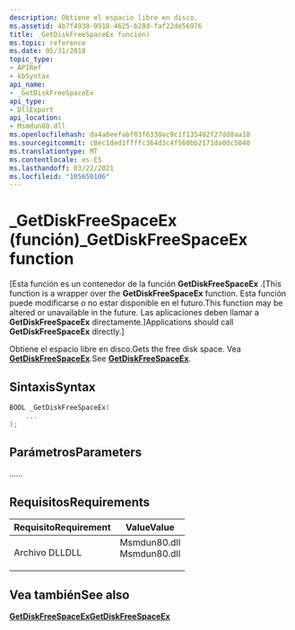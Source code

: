 ```yaml
---
description: Obtiene el espacio libre en disco.
ms.assetid: 4b7f4938-9918-4625-b28d-faf22de56976
title: _GetDiskFreeSpaceEx función)
ms.topic: reference
ms.date: 05/31/2018
topic_type:
- APIRef
- kbSyntax
api_name:
- _GetDiskFreeSpaceEx
api_type:
- DllExport
api_location:
- Msmdun80.dll
ms.openlocfilehash: da4a8eefabf03f6330ac9c1f135482f27dd8aa18
ms.sourcegitcommit: c8ec1ded1ffffc364d3c4f560bb2171da0dc5040
ms.translationtype: MT
ms.contentlocale: es-ES
ms.lasthandoff: 03/22/2021
ms.locfileid: "105650106"
---
```

# <a name="_getdiskfreespaceex-function"></a><span data-ttu-id="d2e04-103">\_GetDiskFreeSpaceEx (función)</span><span class="sxs-lookup"><span data-stu-id="d2e04-103">\_GetDiskFreeSpaceEx function</span></span>

<span data-ttu-id="d2e04-104">\[Esta función es un contenedor de la función **GetDiskFreeSpaceEx** .</span><span class="sxs-lookup"><span data-stu-id="d2e04-104">\[This function is a wrapper over the **GetDiskFreeSpaceEx** function.</span></span> <span data-ttu-id="d2e04-105">Esta función puede modificarse o no estar disponible en el futuro.</span><span class="sxs-lookup"><span data-stu-id="d2e04-105">This function may be altered or unavailable in the future.</span></span> <span data-ttu-id="d2e04-106">Las aplicaciones deben llamar a **GetDiskFreeSpaceEx** directamente.\]</span><span class="sxs-lookup"><span data-stu-id="d2e04-106">Applications should call **GetDiskFreeSpaceEx** directly.\]</span></span>

<span data-ttu-id="d2e04-107">Obtiene el espacio libre en disco.</span><span class="sxs-lookup"><span data-stu-id="d2e04-107">Gets the free disk space.</span></span> <span data-ttu-id="d2e04-108">Vea [**GetDiskFreeSpaceEx**](/windows/win32/api/fileapi/nf-fileapi-getdiskfreespaceexa).</span><span class="sxs-lookup"><span data-stu-id="d2e04-108">See [**GetDiskFreeSpaceEx**](/windows/win32/api/fileapi/nf-fileapi-getdiskfreespaceexa).</span></span>

## <a name="syntax"></a><span data-ttu-id="d2e04-109">Sintaxis</span><span class="sxs-lookup"><span data-stu-id="d2e04-109">Syntax</span></span>


```C++
BOOL _GetDiskFreeSpaceEx(
    ...
);
```



## <a name="parameters"></a><span data-ttu-id="d2e04-110">Parámetros</span><span class="sxs-lookup"><span data-stu-id="d2e04-110">Parameters</span></span>

<dl> <dt>

<span data-ttu-id="d2e04-111">*...*</span><span class="sxs-lookup"><span data-stu-id="d2e04-111">*...*</span></span> 
<span data-ttu-id="d2e04-112"></dt> <dd></dd> </dl></span><span class="sxs-lookup"><span data-stu-id="d2e04-112"></dt> <dd></dd> </dl></span></span>

## <a name="requirements"></a><span data-ttu-id="d2e04-113">Requisitos</span><span class="sxs-lookup"><span data-stu-id="d2e04-113">Requirements</span></span>



| <span data-ttu-id="d2e04-114">Requisito</span><span class="sxs-lookup"><span data-stu-id="d2e04-114">Requirement</span></span> | <span data-ttu-id="d2e04-115">Value</span><span class="sxs-lookup"><span data-stu-id="d2e04-115">Value</span></span> |
|----------------|-----------------------------------------------------------------------------------------|
| <span data-ttu-id="d2e04-116">Archivo DLL</span><span class="sxs-lookup"><span data-stu-id="d2e04-116">DLL</span></span><br/> | <dl> <span data-ttu-id="d2e04-117"><dt>Msmdun80.dll</dt></span><span class="sxs-lookup"><span data-stu-id="d2e04-117"><dt>Msmdun80.dll</dt></span></span> </dl> |



## <a name="see-also"></a><span data-ttu-id="d2e04-118">Vea también</span><span class="sxs-lookup"><span data-stu-id="d2e04-118">See also</span></span>

<dl> <dt>

[<span data-ttu-id="d2e04-119">**GetDiskFreeSpaceEx**</span><span class="sxs-lookup"><span data-stu-id="d2e04-119">**GetDiskFreeSpaceEx**</span></span>](/windows/win32/api/fileapi/nf-fileapi-getdiskfreespaceexa)
</dt> </dl>

 

 
